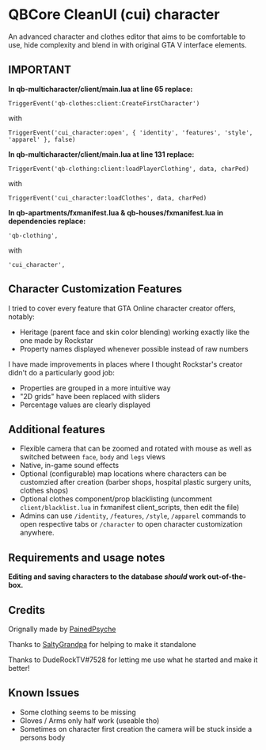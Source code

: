 # QBCore CleanUI (cui) character
An advanced character and clothes editor that aims to be comfortable to use, hide complexity and blend in with original GTA V interface elements.

## IMPORTANT

**In qb-multicharacter/client/main.lua at line 65 replace:**

```TriggerEvent('qb-clothes:client:CreateFirstCharacter')```

with

```TriggerEvent('cui_character:open', { 'identity', 'features', 'style', 'apparel' }, false)```

**In qb-multicharacter/client/main.lua at line 131 replace:**

```TriggerEvent('qb-clothing:client:loadPlayerClothing', data, charPed)```

with

```TriggerEvent('cui_character:loadClothes', data, charPed)```

**In qb-apartments/fxmanifest.lua & qb-houses/fxmanifest.lua in dependencies replace:**

```'qb-clothing',```

with

```'cui_character',```

## Character Customization Features
I tried to cover every feature that GTA Online character creator offers, notably:

* Heritage (parent face and skin color blending) working exactly like the one made by Rockstar
* Property names displayed whenever possible instead of raw numbers

I have made improvements in places where I thought Rockstar's creator didn't do a particularly good job:

* Properties are grouped in a more intuitive way
* "2D grids" have been replaced with sliders
* Percentage values are clearly displayed

## Additional features

* Flexible camera that can be zoomed and rotated with mouse as well as switched between `face`, `body` and `legs` views
* Native, in-game sound effects
* Optional (configurable) map locations where characters can be customzied after creation (barber shops, hospital plastic surgery units, clothes shops)
* Optional clothes component/prop blacklisting (uncomment `client/blacklist.lua` in fxmanifest client_scripts, then edit the file)
* Admins can use `/identity`, `/features`, `/style`, `/apparel` commands to open respective tabs or `/character` to open character customization anywhere.

## Requirements and usage notes

**Editing and saving characters to the database *should* work out-of-the-box.**

## Credits

Orignally made by [PainedPsyche](https://forum.cfx.re/t/release-cleanui-cui-character/1914841)

Thanks to [SaltyGrandpa](https://github.com/SaltyGrandpa) for helping to make it standalone

Thanks to DudeRockTV#7528 for letting me use what he started and make it better!

## Known Issues

* Some clothing seems to be missing
* Gloves / Arms only half work (useable tho)
* Sometimes on character first creation the camera will be stuck inside a persons body
